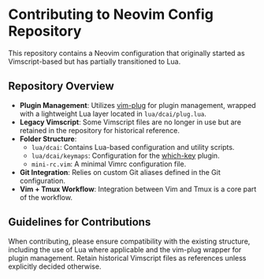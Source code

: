 # Contributing to Neovim Config Repository

This repository contains a Neovim configuration that originally started as Vimscript-based but has partially transitioned to Lua.

## Repository Overview

- **Plugin Management**: Utilizes [vim-plug](https://github.com/junegunn/vim-plug) for plugin management, wrapped with a lightweight Lua layer located in `lua/dcai/plug.lua`.
- **Legacy Vimscript**: Some Vimscript files are no longer in use but are retained in the repository for historical reference.
- **Folder Structure**:
  - `lua/dcai`: Contains Lua-based configuration and utility scripts.
  - `lua/dcai/keymaps`: Configuration for the [which-key](https://github.com/folke/which-key.nvim) plugin.
  - `mini-rc.vim`: A minimal Vimrc configuration file.
- **Git Integration**: Relies on custom Git aliases defined in the Git configuration.
- **Vim + Tmux Workflow**: Integration between Vim and Tmux is a core part of the workflow.

## Guidelines for Contributions

When contributing, please ensure compatibility with the existing structure, including the use of Lua where applicable and the vim-plug wrapper for plugin management. Retain historical Vimscript files as references unless explicitly decided otherwise.
